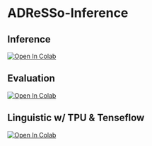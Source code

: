 # ADReSSo-Inference

## Inference

<a href="https://colab.research.google.com/github/NTHU-ML-2023-team19/ADReSSo-Inference/blob/main/ADReSSo_Inference.ipynb" target="_parent"><img src="https://colab.research.google.com/assets/colab-badge.svg" alt="Open In Colab"/></a>

## Evaluation

<a href="https://colab.research.google.com/github/NTHU-ML-2023-team19/ADReSSo-Inference/blob/main/ADReSSo_Evaluate.ipynb" target="_parent"><img src="https://colab.research.google.com/assets/colab-badge.svg" alt="Open In Colab"/></a>

## Linguistic w/ TPU & Tenseflow

<a href="https://colab.research.google.com/github/NTHU-ML-2023-team19/ADReSSo-Inference/blob/main/linguistic_tenseflow.ipynb" target="_parent"><img src="https://colab.research.google.com/assets/colab-badge.svg" alt="Open In Colab"/></a>
